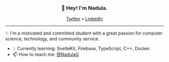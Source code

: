 
<h3 align="center">👋 Hey! I'm Nadula.</h3>
<p align="center">
  <a href="https://twitter.com/NadulaG">Twitter</a> •
  <a href="https://www.linkedin.com/in/nadula-gardiyehewa-0297591a1/">LinkedIn</a>
</p>

---
✨ I'm a motivated and committed student with a great passion for computer science, technology, and community
service.

- 💡 Currently learning: SvelteKit, Firebase, TypeScript, C++, Docker.
- 📫 How to reach me: [@NadulaG](https://twitter.com/NadulaG)
